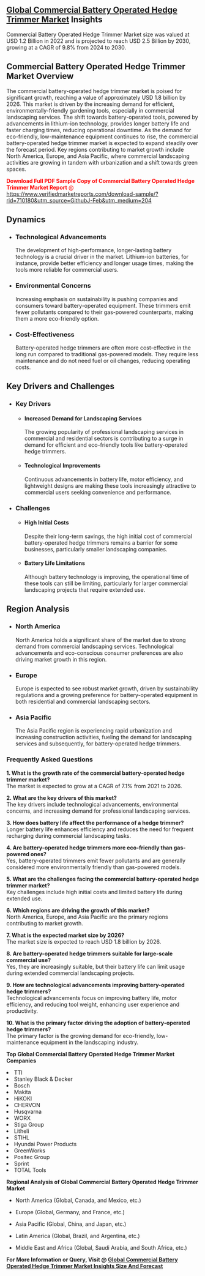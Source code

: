 <h2><a href="https://www.verifiedmarketreports.com/download-sample/?rid=710180&amp;utm_source=GithubJ&amp;utm_medium=204" target="_blank">Global Commercial Battery Operated Hedge Trimmer Market</a> Insights</h2><p>Commercial Battery Operated Hedge Trimmer Market size was valued at USD 1.2 Billion in 2022 and is projected to reach USD 2.5 Billion by 2030, growing at a CAGR of 9.8% from 2024 to 2030.</p><p> <h2>Commercial Battery Operated Hedge Trimmer Market Overview</h2> <p>The commercial battery-operated hedge trimmer market is poised for significant growth, reaching a value of approximately USD 1.8 billion by 2026. This market is driven by the increasing demand for efficient, environmentally-friendly gardening tools, especially in commercial landscaping services. The shift towards battery-operated tools, powered by advancements in lithium-ion technology, provides longer battery life and faster charging times, reducing operational downtime. As the demand for eco-friendly, low-maintenance equipment continues to rise, the commercial battery-operated hedge trimmer market is expected to expand steadily over the forecast period. Key regions contributing to market growth include North America, Europe, and Asia Pacific, where commercial landscaping activities are growing in tandem with urbanization and a shift towards green spaces. </p> <p><p><span class=""><span style="color: #ff0000;"><strong>Download Full PDF Sample Copy of Commercial Battery Operated Hedge Trimmer Market Report</strong> @ </span><a href="https://www.verifiedmarketreports.com/download-sample/?rid=710180&amp;utm_source=GithubJ-Feb&amp;utm_medium=204" target="_blank">https://www.verifiedmarketreports.com/download-sample/?rid=710180&amp;utm_source=GithubJ-Feb&amp;utm_medium=204</a></span></p></p> <h2>Dynamics</h2> <ul> <li><h3>Technological Advancements</h3> The development of high-performance, longer-lasting battery technology is a crucial driver in the market. Lithium-ion batteries, for instance, provide better efficiency and longer usage times, making the tools more reliable for commercial users.</li> <li><h3>Environmental Concerns</h3> Increasing emphasis on sustainability is pushing companies and consumers toward battery-operated equipment. These trimmers emit fewer pollutants compared to their gas-powered counterparts, making them a more eco-friendly option.</li> <li><h3>Cost-Effectiveness</h3> Battery-operated hedge trimmers are often more cost-effective in the long run compared to traditional gas-powered models. They require less maintenance and do not need fuel or oil changes, reducing operating costs.</li> </ul> <h2>Key Drivers and Challenges</h2> <ul> <li><h3>Key Drivers</h3> <ul> <li><h4>Increased Demand for Landscaping Services</h4> The growing popularity of professional landscaping services in commercial and residential sectors is contributing to a surge in demand for efficient and eco-friendly tools like battery-operated hedge trimmers.</li> <li><h4>Technological Improvements</h4> Continuous advancements in battery life, motor efficiency, and lightweight designs are making these tools increasingly attractive to commercial users seeking convenience and performance.</li> </ul> </li> <li><h3>Challenges</h3> <ul> <li><h4>High Initial Costs</h4> Despite their long-term savings, the high initial cost of commercial battery-operated hedge trimmers remains a barrier for some businesses, particularly smaller landscaping companies.</li> <li><h4>Battery Life Limitations</h4> Although battery technology is improving, the operational time of these tools can still be limiting, particularly for larger commercial landscaping projects that require extended use.</li> </ul> </li> </ul> <h2>Region Analysis</h2> <ul> <li><h3>North America</h3> North America holds a significant share of the market due to strong demand from commercial landscaping services. Technological advancements and eco-conscious consumer preferences are also driving market growth in this region.</li> <li><h3>Europe</h3> Europe is expected to see robust market growth, driven by sustainability regulations and a growing preference for battery-operated equipment in both residential and commercial landscaping sectors.</li> <li><h3>Asia Pacific</h3> The Asia Pacific region is experiencing rapid urbanization and increasing construction activities, fueling the demand for landscaping services and subsequently, for battery-operated hedge trimmers.</li> </ul> <h3>Frequently Asked Questions</h3> <p><strong>1. What is the growth rate of the commercial battery-operated hedge trimmer market?</strong><br> The market is expected to grow at a CAGR of 7.1% from 2021 to 2026.</p> <p><strong>2. What are the key drivers of this market?</strong><br> The key drivers include technological advancements, environmental concerns, and increasing demand for professional landscaping services.</p> <p><strong>3. How does battery life affect the performance of a hedge trimmer?</strong><br> Longer battery life enhances efficiency and reduces the need for frequent recharging during commercial landscaping tasks.</p> <p><strong>4. Are battery-operated hedge trimmers more eco-friendly than gas-powered ones?</strong><br> Yes, battery-operated trimmers emit fewer pollutants and are generally considered more environmentally friendly than gas-powered models.</p> <p><strong>5. What are the challenges facing the commercial battery-operated hedge trimmer market?</strong><br> Key challenges include high initial costs and limited battery life during extended use.</p> <p><strong>6. Which regions are driving the growth of this market?</strong><br> North America, Europe, and Asia Pacific are the primary regions contributing to market growth.</p> <p><strong>7. What is the expected market size by 2026?</strong><br> The market size is expected to reach USD 1.8 billion by 2026.</p> <p><strong>8. Are battery-operated hedge trimmers suitable for large-scale commercial use?</strong><br> Yes, they are increasingly suitable, but their battery life can limit usage during extended commercial landscaping projects.</p> <p><strong>9. How are technological advancements improving battery-operated hedge trimmers?</strong><br> Technological advancements focus on improving battery life, motor efficiency, and reducing tool weight, enhancing user experience and productivity.</p> <p><strong>10. What is the primary factor driving the adoption of battery-operated hedge trimmers?</strong><br> The primary factor is the growing demand for eco-friendly, low-maintenance equipment in the landscaping industry.</p> </p><p><strong>Top Global Commercial Battery Operated Hedge Trimmer Market Companies</strong></p><div data-test-id=""><p><li>TTI</li><li> Stanley Black & Decker</li><li> Bosch</li><li> Makita</li><li> HiKOKI</li><li> CHERVON</li><li> Husqvarna</li><li> WORX</li><li> Stiga Group</li><li> Litheli</li><li> STIHL</li><li> Hyundai Power Products</li><li> GreenWorks</li><li> Positec Group</li><li> Sprint</li><li> TOTAL Tools</li></p><div><strong>Regional Analysis of&nbsp;Global Commercial Battery Operated Hedge Trimmer Market</strong></div><ul><li dir="ltr"><p dir="ltr">North America&nbsp;(Global, Canada, and Mexico, etc.)</p></li><li dir="ltr"><p dir="ltr">Europe (Global, Germany, and France, etc.)</p></li><li dir="ltr"><p dir="ltr">Asia Pacific&nbsp;(Global, China, and Japan, etc.)</p></li><li dir="ltr"><p dir="ltr">Latin America&nbsp;(Global, Brazil, and Argentina, etc.)</p></li><li dir="ltr">Middle East and Africa&nbsp;(Global, Saudi Arabia, and South Africa, etc.)</li></ul><p><strong>For More Information or Query, Visit @&nbsp;</strong><strong><a href="https://www.verifiedmarketreports.com/product/commercial-battery-operated-hedge-trimmer-market/?utm_source=GithubJ&amp;utm_medium=204" target="_blank">Global Commercial Battery Operated Hedge Trimmer Market Insights Size And Forecast</a></strong></p></div>
